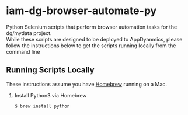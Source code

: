 # iam-dg-browser-automate-py
Python Selenium scripts that perform browser automation tasks for the dg/mydata project.<br />
While these scripts are designed to be deployed to AppDyanmics, please follow the instructions below
to get the scripts running locally from the command line 

## Running Scripts Locally

These instructions assume you have [Homebrew](https://brew.sh/) running on a Mac. 

1. Install Python3 via Homebrew    
    <pre><code>$ brew install python</code></pre>
    